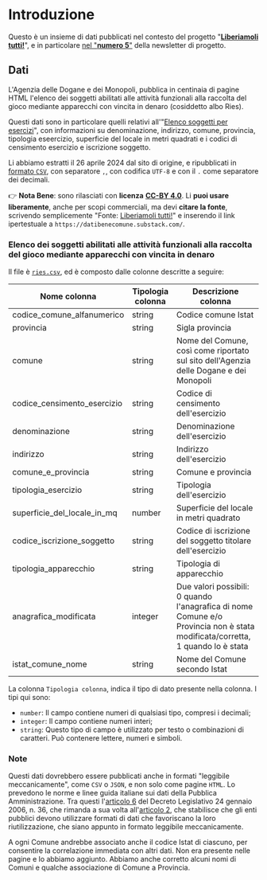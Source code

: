 # Introduzione

Questo è un insieme di dati pubblicati nel contesto del progetto "[**Liberiamoli tutti!**](https://datibenecomune.substack.com/about)", e in particolare [nel "**numero 5**"](https://datibenecomune.substack.com/p/ed16af7c-e0fc-4f6d-ae1c-e686df49f7a5) della newsletter di progetto.

## Dati

L'Agenzia delle Dogane e dei Monopoli, pubblica in centinaia di pagine HTML l'elenco dei soggetti abilitati alle attività funzionali alla raccolta del gioco mediante apparecchi con vincita in denaro (cosiddetto albo Ries).

Questi dati sono in particolare quelli relativi all'"[Elenco soggetti per esercizi](https://www.adm.gov.it/portale/monopoli/giochi/apparecchi_intr/elenco_soggetti_ries?el=2)", con informazioni su denominazione, indirizzo, comune, provincia, tipologia eseercizio, superficie del locale in metri quadrati e i codici di censimento esercizio e iscrizione soggetto.

Li abbiamo estratti il 26 aprile 2024 dal sito di origine, e ripubblicati in [formato `CSV`](ries.csv), con separatore `,`, con codifica `UTF-8` e con il `.` come separatore dei decimali.

👉 **Nota Bene**: sono rilasciati con **licenza** [**CC-BY 4.0**](https://creativecommons.org/licenses/by/4.0/deed.it). Li **puoi usare liberamente**, anche per scopi commerciali, ma devi **citare la fonte**, scrivendo semplicemente "Fonte: [Liberiamoli tutti!](https://datibenecomune.substack.com/)" e inserendo il link ipertestuale a `https://datibenecomune.substack.com/`.

### Elenco dei soggetti abilitati alle attività funzionali alla raccolta del gioco mediante apparecchi con vincita in denaro

Il file è [`ries.csv`](ries.csv), ed è composto dalle colonne descritte a seguire:

| Nome colonna | Tipologia colonna | Descrizione colonna |
| --- | --- | --- |
| codice_comune_alfanumerico | string | Codice comune Istat |
| provincia | string | Sigla provincia |
| comune | string | Nome del Comune, così come riportato sul sito dell'Agenzia delle Dogane e dei Monopoli |
| codice_censimento_esercizio | string | Codice di censimento dell'esercizio |
| denominazione | string | Denominazione dell'esercizio |
| indirizzo | string | Indirizzo dell'esercizio |
| comune_e_provincia | string | Comune e provincia |
| tipologia_esercizio | string | Tipologia dell'esercizio |
| superficie_del_locale_in_mq | number | Superficie del locale in metri quadrato |
| codice_iscrizione_soggetto | string | Codice di iscrizione del soggetto titolare dell'esercizio |
| tipologia_apparecchio | string | Tipologia di apparecchio |
| anagrafica_modificata | integer | Due valori possibili: 0 quando l'anagrafica di nome Comune e/o Provincia non è stata modificata/corretta, 1 quando lo è stata |
| istat_comune_nome | string | Nome del Comune secondo Istat |

La colonna `Tipologia colonna`, indica il tipo di dato presente nella colonna. I tipi qui sono:

- `number`: Il campo contiene numeri di qualsiasi tipo, compresi i decimali;
- `integer`: Il campo contiene numeri interi;
- `string`: Questo tipo di campo è utilizzato per testo o combinazioni di caratteri. Può contenere lettere, numeri e simboli.

### Note

Questi dati dovrebbero essere pubblicati anche in formati "leggibile meccanicamente", come `CSV` o `JSON`, e non solo come pagine  `HTML`. Lo prevedono le norme e linee guida italiane sui dati della Pubblica Amministrazione. Tra questi l'[articolo 6](https://www.normattiva.it/uri-res/N2Ls?urn:nir:stato:decreto.legislativo:2006-01-24;36!vig~art6) del Decreto Legislativo 24 gennaio 2006, n. 36, che rimanda a sua volta all'[articolo 2](https://www.normattiva.it/uri-res/N2Ls?urn:nir:stato:decreto.legislativo:2006-01-24;36!vig~art2), che stabilisce che gli enti pubblici devono utilizzare formati di dati che favoriscano la loro riutilizzazione, che siano appunto in formato leggibile meccanicamente.

A ogni Comune andrebbe associato anche il codice Istat di ciascuno, per consentire la correlazione immediata con altri dati. Non era presente nelle pagine e lo abbiamo aggiunto. Abbiamo anche corretto alcuni nomi di Comuni e qualche associazione di Comune a Provincia.
